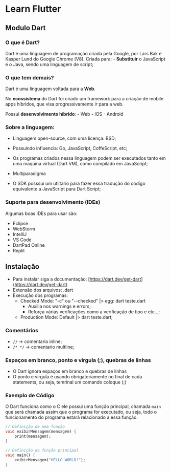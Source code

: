# Learn Flutter

## Modulo Dart


### O que é Dart?
Dart é uma linguagem de programação criada pela Google, por Lars Bak e Kasper Lund do Google Chrome (V8).
Criada para:
    - **Substituir** o JavaScript e o Java, sendo uma linguagem de script;
  
### O que tem demais?
Dart é uma linguagem voltada para a **Web**.

No **ecossistema** do Dart foi criado um framework para a criação de mobile apps híbridos, que visa progressivamente ir para 
a web.

Possui **desenvolvimento híbrido**:
    - Web
    - IOS
    - Android 


### Sobre a linguagem:
- Linguagem open-source, com uma licença: BSD;

- Possuindo influencia: Go, JavaScript, CoffeScript, etc;

- Os programas criados nessa linguagem podem ser executados tanto em uma maquina virtual (Dart VM), como compilado em JavaScript;

- Multiparadigma

- O SDK posssui um utlitario para fazer essa tradução do código equivalente a JavaScript para Dart Script;


### Suporte para desenvolvimento (IDEs)
Algumas boas IDEs para usar são:
- Eclipse
- WebStorm
- IntelliJ
- VS Code
- DartPad Online
- Replit


## Instalação 
- Para instalar siga a documentação: [https://dart.dev/get-dart](https://dart.dev/get-dart)
- Extensão dos arquivos: .dart
- Execução dos programas: 
  - Checked Mode: "-c" ou "--checked" |> egg: dart teste.dart
    - Auxilia nos warnings e errors;
    - Reforça várias verificações como a verificação de tipo e etc...;
  - Production Mode: Default |> dart teste.dart;

### Comentários
- `//` -> comentario inline;
- `/* */` -> comentario multline;


### Espaços em branco, ponto e virgula (;), quebras de linhas
- O Dart ignora espaços em branco e quebras de linhas
- O ponto e vírgula é usando obrigatoriamente no final de cada statements, ou seja, temrinal um comando coloque (;)


### Exemplo de Código
O Dart funciona como o C ele possui uma função principal, chamada `main` que será chamada assim que o programa for executado,
ou seja, todo o funcionamento do programa estará relacionado a essa função.

```dart
// Definição de uma função
void exibirMensagem(mensagem) {
    print(mensagem);
}

// Definição da função principal
void main() {
    exibirMensagem("HELLO WORLD!");
}
```